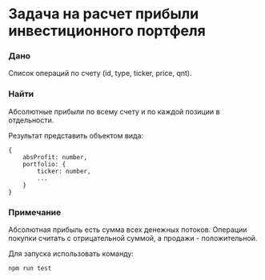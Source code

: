 # Задача на расчет прибыли инвестиционного портфеля

### Дано

Список операций по счету (id, type, ticker, price, qnt).

### Найти

Абсолютные прибыли по всему счету и по каждой позиции в отдельности.

Результат представить объектом вида:

```
{
    absProfit: number,
    portfolio: {
        ticker: number,
        ...
    }
}
```

### Примечание

Абсолютная прибыль есть сумма всех денежных потоков. Операции покупки считать с отрицательной суммой, а продажи - положительной.

Для запуска использовать команду:

```
npm run test
```
